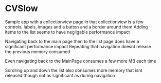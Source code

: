 # CVSlow

Sample app with a collectionview page in that collectionview is a few controls, labels, images and a button and a border around them
Adding items to the list seems to have negligable performance impact

Navigating back to the main page then to the list page does have a significant performance impact
Repeating that navigation doesnt release the previous memory consumed

Even navigating back to the MainPage consumes a few more MB each time

Scrolling up and down the list also consumes more memory that isnt released though not as significant as during navigation
